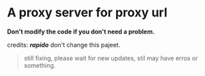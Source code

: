 # A proxy server for proxy url
**Don't modify the code if you don't need a problem.**

credits: ***rapido*** don't change this pajeet.

> still fixing, please wait for new updates, stil may have erros or something.


